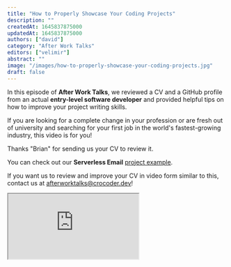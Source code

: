 ```yaml
---
title: "How to Properly Showcase Your Coding Projects"
description: ""
createdAt: 1645837875000
updatedAt: 1645837875000
authors: ["david"]
category: "After Work Talks"
editors: ["velimir"]
abstract: ""
image: "/images/how-to-properly-showcase-your-coding-projects.jpg"
draft: false
---
```


In this episode of **After Work Talks**, we reviewed a CV and a GitHub profile from an actual **entry-level software developer** and provided helpful tips on how to improve your project writing skills.

If you are looking for a complete change in your profession or are fresh out of university and searching for your first job in the world's fastest-growing industry, this video is for you!

Thanks "Brian" for sending us your CV to review it.

You can check out our **Serverless Email** [project example](https://github.com/crocoder-dev/serverless-email-example).

If you want us to review and improve your CV in video form similar to this, contact us at [afterworktalks@crocoder.dev](mailto:afterworktalks@crocoder.dev)!


  <iframe
    src="https://www.youtube.com/embed/Jlr1aUSUwyI"
    title="YouTube video player"
    allow="accelerometer; autoplay; clipboard-write; encrypted-media; gyroscope; picture-in-picture"
    allowFullScreen
  ></iframe>
